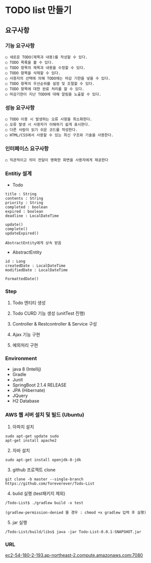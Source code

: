 # TODO list 만들기

## 요구사항
### 기능 요구사항

    ○ 새로운 TODO(제목과 내용)를 작성할 수 있다.
    ○ TODO 목록을 볼 수 있다.
    ○ TODO 항목의 제목과 내용을 수정할 수 있다.
    ○ TODO 항목을 삭제할 수 있다.
    ○ 사용자의 선택에 의해 TODO에는 마감 기한을 넣을 수 있다.
    ○ TODO 항목의 우선순위를 설정 및 조절할 수 있다.
    ○ TODO 항목에 대한 완료 처리를 할 수 있다.
    ○ 마감기한이 지난 TODO에 대해 알림을 노출할 수 있다.

### 성능 요구사항

    ○ TODO 이용 시 발생하는 오류 사항을 최소화한다.
    ○ 오류 발생 시 사용자가 이해하기 쉽게 표시한다.
    ○ 다른 사람이 읽기 쉬운 코드를 작성한다.
    ○ HTML/CSS에서 사용할 수 있는 최신 구조와 기술을 사용한다.

### 인터페이스 요구사항

    ○ 직관적이고 의미 전달이 명확한 화면을 사용자에게 제공한다

### Entitiy 설계

- Todo
~~~
title : String
contents : String
priority : String
completed : boolean
expired : boolean
deadline : LocalDateTime

update()
complete()
updateExpired()

AbstractEntity에게 상속 받음
~~~

- AbstractEntity
~~~
id : Long
createdDate : LocalDateTime
modifiedDate : LocalDateTime

FormattedDate()
~~~

### Step
1. Todo 엔티티 생성

2. Todo CURD 기능 생성 (unitTest 진행)

3. Controller & Restcontroller & Service 구성

4. Ajax 기능 구현

5. 예외처리 구현

### Environment
- java 8 (Intellij)
- Gradle
- Junit
- SpringBoot 2.1.4 RELEASE
- JPA (Hibernate)
- JQuery
- H2 Database


### AWS 웹 서버 설치 및 빌드 (Ubuntu)

1. 아파치 설치
~~~
sudo apt-get update sudo
apt-get install apache2
~~~

2. 자바 설치
~~~
sudo apt-get install openjdk-8-jdk
~~~

3. github 프로젝트 clone
~~~
git clone -b master --single-branch https://github.com/foreverever/Todo-List
~~~

4. bulid 실행 (test패키지 제외)
~~~
/Todo-List$ ./gradlew build -x test

(gradlew-permission-denied 뜰 경우 : chmod +x gradlew 입력 후 실행)
~~~

5. jar 실행

~~~
/Todo-List/build/libs$ java -jar Todo-List-0.0.1-SNAPSHOT.jar
~~~

### URL

[ec2-54-180-2-193.ap-northeast-2.compute.amazonaws.com:7080](ec2-54-180-2-193.ap-northeast-2.compute.amazonaws.com:7080)



